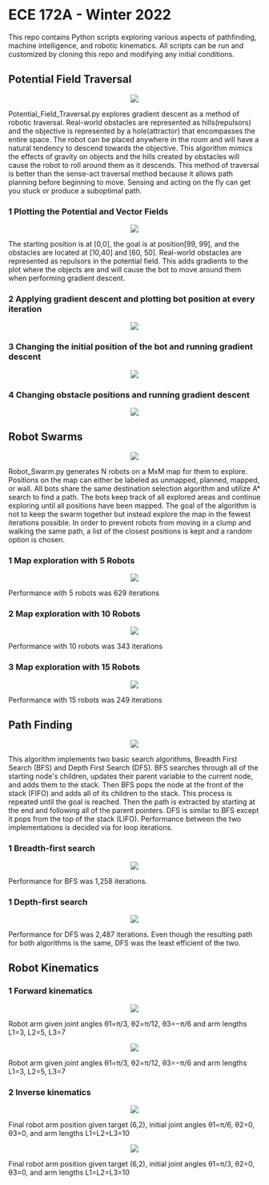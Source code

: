 # ECE 172A - Winter 2022
This repo contains Python scripts exploring various aspects of pathfinding, machine intelligence, and robotic kinematics. All scripts can be run and customized by cloning this repo and modifying any initial conditions.

## Potential Field Traversal
<p align="center">
  <img src="images/3dContour.png" />
</p>
Potential_Field_Traversal.py explores gradient descent as a method of robotic traversal. Real-world obstacles are represented as hills(repulsors) and the objective is represented by a hole(attractor) that encompasses the entire space. The robot can be placed anywhere in the room and will have a natural tendency to descend towards the objective. This algorithm mimics the effects of gravity on objects and the hills created by obstacles will cause the robot to roll around them as it descends. This method of traversal is better than the sense-act traversal method because it allows path planning before beginning to move. Sensing and acting on the fly can get you stuck or produce a suboptimal path. 

### 1 Plotting the Potential and Vector Fields
<p align="center">
  <img src="images/descentQuivers.png" />
</p>
The starting position is at [0,0], the goal is at position[99, 99], and the obstacles are located at [10,40] and [60, 50].
Real-world obstacles are represented as repulsors in the potential field. This adds gradients to the plot where the objects are and will cause the bot to move around them when performing gradient descent. 

### 2 Applying gradient descent and plotting bot position at every iteration
<p align="center">
  <img src="images/descent1.png" />
</p>

### 3 Changing the initial position of the bot and running gradient descent
<p align="center">
  <img src="images/descent2.png" />
</p>

### 4 Changing obstacle positions and running gradient descent
<p align="center">
  <img src="images/descent3.png" />
</p>

## Robot Swarms
<p align="center">
  <img src="images/swarm.png" />
</p>
Robot_Swarm.py generates N robots on a MxM map for them to explore. Positions on the map can either be labeled as unmapped, planned, mapped, or wall. All bots share the same destination selection algorithm and utilize A* search to find a path. The bots keep track of all explored areas and continue exploring until all positions have been mapped. The goal of the algorithm is not to keep the swarm together but instead explore the map in the fewest iterations possible. In order to prevent robots from moving in a clump and walking the same path, a list of the closest positions is kept and a random option is chosen.

### 1 Map exploration with 5 Robots
<p align="center">
  <img src="images/swarm5.png" />
</p>
Performance with 5 robots was 629 iterations

### 2 Map exploration with 10 Robots
<p align="center">
  <img src="images/swarm10.png" />
</p>
Performance with 10 robots was 343 iterations

### 3 Map exploration with 15 Robots
<p align="center">
  <img src="images/swarm15.png" />
</p>
Performance with 15 robots was 249 iterations

## Path Finding
<p align="center">
  <img src="images/maze.png" />
</p>
This algorithm implements two basic search algorithms, Breadth First Search (BFS) and Depth First Search (DFS). BFS searches through all of the starting node's children, updates their parent variable to the current node, and adds them to the stack. Then BFS pops the node at the front of the stack (FIFO) and adds all of its children to the stack. This process is repeated until the goal is reached. Then the path is extracted by starting at the end and following all of the parent pointers. DFS is similar to BFS except it pops from the top of the stack (LIFO). Performance between the two implementations is decided via for loop iterations.

### 1 Breadth-first search
<p align="center">
  <img src="images/path.png" />
</p>
Performance for BFS was 1,258 iterations.

### 1 Depth-first search
<p align="center">
  <img src="images/path.png" />
</p>
Performance for DFS was 2,487 iterations. Even though the resulting path for both algorithms is the same, DFS was the least efficient of the two.

## Robot Kinematics

### 1 Forward kinematics
<p align="center">
  <img src="images/forward1.png" />
</p>
Robot arm given joint angles θ1=π/3, θ2=π/12, θ3=−π/6 and arm lengths L1=3, L2=5, L3=7
<p align="center">
  <img src="images/forward2.png" />
</p>
Robot arm given joint angles θ1=π/3, θ2=π/12, θ3=−π/6 and arm lengths L1=3, L2=5, L3=7

### 2 Inverse kinematics
<p align="center">
  <img src="images/inverse1.png" />
</p>
Final robot arm position given target (6,2), initial joint angles θ1=π/6, θ2=0, θ3=0, and arm lengths L1=L2=L3=10
<p align="center">
  <img src="images/inverse2.png" />
</p>
Final robot arm position given target (6,2), initial joint angles θ1=π/3, θ2=0, θ3=0, and arm lengths L1=L2=L3=10
